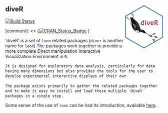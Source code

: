 
## diveR  <img src="man/figures/logo.png" align="right" width="120" />

[![Build Status](https://travis-ci.org/great-northern-diver/diveR.svg?branch=master)](https://travis-ci.org/great-northern-diver/loon) 

[comment]: <> ([![CRAN\_Status\_Badge](http://www.r-pkg.org/badges/version/loon)](https://cran.r-project.org/package=loon) )

'diveR' is a set of `loon` related packages (`diver` is another name for `loon`)
    The packages work together to provide a more complete Direct manipulation Interactive Visualization Environment in `R`.  
    
    It is designed for exploratory data analysis, particularly for data having many dimensions but also provides the tools for the user to develop experimental interactive displays of their own.
    
    The package exists primarily to gather the related packages together and to make it easy to install and load these multiple 'diveR' packages in a single step. 
    
Some sense of the use of `loon` can be had its introduction, available [here](http://great-northern-diver.github.io/loon/articles/introduction.html).


